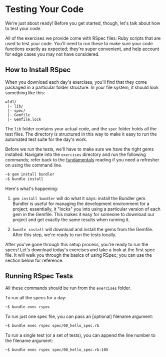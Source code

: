 # Testing Your Code

We're just about ready! Before you get started, though, let's
talk about how to test your code.

All of the exercises we provide come with RSpec files: Ruby scripts that
are used to test your code. You'll need to run these to make sure your
code functions exactly as expected; they're super convenient, and help
account for edge cases you may not have considered.

## How to Install RSpec

When you download each day's exercises, you'll find that they come
packaged in a particular folder structure. In your file system, it
should look something like this:

```
w1d1/
 |- lib/
 |- spec/
 |- Gemfile
 |- Gemfile.lock
```

The `lib` folder contains your actual code, and the `spec` folder holds
all the test files. The directory is structured in this way to make it easy
to run the automated test suite for the day's work.

Before we run the tests, we'll have to make sure we have the right gems
installed. Navigate into the `exercises` directory and run the following
commands; refer back to the [fundamentals][fundamentals] reading if you need
a refresher on using the command line.

[fundamentals]: ./../../../w0/readings/fundamentals.md

```sh
~$ gem install bundler
~$ bundle install
```

Here's what's happening:

1. `gem install bundler` will do what it says: install the Bundler gem.
   Bundler is useful for managing the development environment for a
   project; essentially, it "locks" you into using a particular version
   of each gem in the Gemfile. This makes it easy for someone to
   download our project and get exactly the same results when running
   it.

2. `bundle install` will download and install the gems from the Gemfile.
   After this step, we're ready to run the tests locally.

After you've gone through this setup process, you're ready to run the
specs! Let's download today's exercises and take a look at the first spec
file. It will walk you through the basics of using RSpec; you can use the
section below for reference.

## Running RSpec Tests

All these commands should be run from the `exercises` folder.

To run all the specs for a day:

```sh
~$ bundle exec rspec
```

To run just one spec file, you can pass an [optional] filename argument:

```sh
~$ bundle exec rspec spec/00_hello_spec.rb
```

To run a single test (or a set of tests), you can append the line number
to the filename argument:

```sh
~$ bundle exec rspec spec/00_hello_spec.rb:105
```
